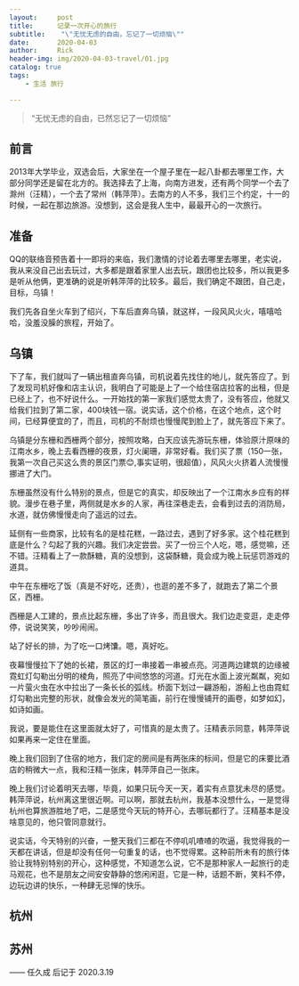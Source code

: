 ```yaml
---
layout:     post
title:      记录一次开心的旅行
subtitle:    "\"无忧无虑的自由，忘记了一切烦恼\""
date:       2020-04-03
author:     Rick
header-img: img/2020-04-03-travel/01.jpg
catalog: true
tags:
    - 生活 旅行

---
```


> “无忧无虑的自由，已然忘记了一切烦恼”

## 前言

2013年大学毕业，双选会后，大家坐在一个屋子里在一起八卦都去哪里工作，大部分同学还是留在北方的。我选择去了上海，向南方进发，还有两个同学一个去了滁州（汪精），一个去了常州（韩萍萍）。去南方的人不多，我们三个约定，十一的时候，一起在那边旅游。没想到，这会是我人生中，最最开心的一次旅行。

## 准备

QQ的联络音预告着十一即将的来临，我们激情的讨论着去哪里去哪里，老实说，我从来没自己出去玩过，大多都是跟着家里人出去玩，跟团也比较多，所以我更多是听从他俩，更准确的说是听韩萍萍的比较多。最后，我们确定不跟团，自己走，目标，乌镇！

我们先各自坐火车到了绍兴，下车后直奔乌镇，就这样，一段风风火火，嘻嘻哈哈，没羞没臊的旅程，开始了。

## 乌镇

下了车，我们就叫了一辆出租直奔乌镇，司机说着先找住的地儿，就先答应了。到了发现司机好像和店主认识，我明白了可能是上了一个给住宿店拉客的出租，但是已经上了，也不好说什么。一开始找的第一家我们感觉太贵了，没有答应，他就又给我们拉到了第二家，400块钱一宿。说实话，这个价格，在这个地点，这个时间，已经算便宜的了，而且，司机的不耐烦也慢慢爬到脸上了，就先答应下来了。

乌镇是分东栅和西栅两个部分，按照攻略，白天应该先游玩东栅，体验原汁原味的江南水乡，晚上去看西栅的夜景，灯火阑珊，非常好看。我们买了票（150一张，我第一次自己买这么贵的景区门票:blush:,事实证明，很超值），风风火火挤着人流慢慢挪进了大门。

东栅虽然没有什么特别的景点，但是它的真实，却反映出了一个江南水乡应有的样貌。漫步在巷子里，两侧就是水乡的人家，再往深巷走去，会看到过去的消防局，水道，就仿佛慢慢走向了遥远的过去。

延侧有一些商家，比较有名的是桂花糕，一路过去，遇到了好多家。这个桂花糕到底是什么？勾起了我的兴趣。我们决定尝尝。买了一份三个人吃，嗯，感觉嘛，还不错。汪精看上了一款酥糖，真的没想到，这袋酥糖，竟会成为晚上玩惩罚游戏的道具。



中午在东栅吃了饭（真是不好吃，还贵），也逛的差不多了，就跑去了第二个景区，西栅。

西栅是人工建的，景点比起东栅，多出了许多，而且很大。我们边走变逛，走走停停，说说笑笑，吵吵闹闹。



站了好长的排，为了吃一口烤馕。嗯，真好吃。



夜幕慢慢拉下了她的长裙，景区的灯一串接着一串被点亮。河道两边建筑的边缘被霓虹灯勾勒出分明的棱角，照亮了中间悠悠的河道。灯光在水面上波光粼粼，宛如一片萤火虫在水中拉出了一条长长的弧线。桥面下划过一翩游船，游船上也由霓虹灯勾勒出完整的形状，就像会发光的简笔画，前行在慢慢铺开的画卷，如梦如幻，如诗如画。



我说，要是能住在这里面就太好了，可惜真的是太贵了。汪精表示同意，韩萍萍说如果再来一定住在里面。



晚上我们回到了住宿的地方，我们定的房间是有两张床的标间，但是它的床要比酒店的稍微大一点，我和汪精一张床，韩萍萍自己一张床。

晚上我们讨论着明天去哪，毕竟，如果只玩今天一天，着实有点意犹未尽的感觉。韩萍萍说，杭州离这里很近啊。可以啊，那就去杭州，我基本没想什么，一是觉得杭州也算旅游胜地了吧，二是感觉今天玩的特开心，去哪玩都行了。汪精基本是没啥意见的，他只管同意就行。

说实话，今天特别的兴奋，一整天我们三都在不停叽叽喳喳的吹逼，我觉得我的一天都在讲话，但是却没有任何一句重复的话，也不觉得累。这种前所未有的旅行体验让我特别特别的开心，这种感觉，不知道怎么说，它不是那种家人一起旅行的走马观花，也不是朋友之间安安静静的悠闲闲逛，它是一种，话题不断，笑料不停，边玩边讲的快乐，一种肆无忌惮的快乐。



## 杭州

## 苏州

—— 任久成 后记于 2020.3.19